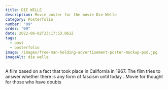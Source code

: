 ```yaml
---
title: DIE WELLE
description: Movie poster for the movie Die Welle
category: Posterfolio
number: "09"
order: "09"
date: 2022-06-02T23:17:53.061Z
tags:
  - post
  - posterfolio
image: /images/free-man-holding-advertisement-poster-mockup-psd.jpg
imageAlt: die welle
---
```

A film based on a fact that took place in California in 1967. The film tries to answer whether there is any form of fascism until today ..Movie for thought for those who have doubts